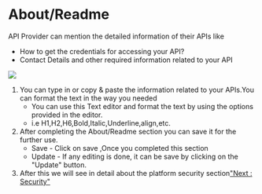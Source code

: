 



# About/Readme

API Provider can mention the detailed information of their APIs like

-   How to get the credentials for accessing your API?
-   Contact Details and other required information related to your API

![](../images/new_api/about_readme.png)

1.  You can type in or copy & paste the information related to your
    APIs.You can format the text in the way you needed
    -   You can use this Text editor and format the text by using the
        options provided in the editor.
    -   i.e H1,H2,H6,Bold,Italic,Underline,align,etc.
2.  After completing the About/Readme section you can save it for the
    further use.
    -   Save - Click on save ,Once you completed this section
    -   Update - If any editing is done, it can be save by clicking on
        the \"Update\" button.
3.  After this we will see in detail about the platform security
    section[\"Next : Security\"](security_new)




